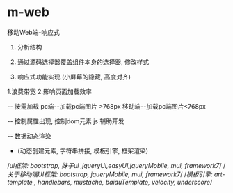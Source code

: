 # m-web
移动Web端-响应式


1. 分析结构

2. 通过源码选择器覆盖组件本身的选择器, 修改样式

3. 响应式功能实现 (小屏幕的隐藏, 高度对齐)




1.浪费带宽
2.影响页面加载效率

--
按需加载
pc端--加载pc端图片 >768px
移动端--加载pc端图片<768px

--
控制属性出现,  控制dom元素
js 辅助开发

--
数据动态渲染
* (动态创建元素, 字符串拼接, 模板引擎, 框架渲染)

/*ui框架: bootstrap, 妹子ui ,jqueryUi,easyUI,jqueryMobile, mui, framework7*/
/*关于移动端UI框架: bootstrap, jqueryMobile, mui, framework7*/
/*模板引擎:  art-template , handlebars, mustache, baiduTemplate, velocity,  underscore*/


